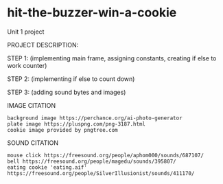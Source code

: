 # hit-the-buzzer-win-a-cookie
Unit 1 project

PROJECT DESCRIPTION:

STEP 1: (implementing main frame, assigning constants, creating if else to work counter)

STEP 2: (implementing if else to count down)

STEP 3: (adding sound bytes and images)



IMAGE CITATION

    background image https://perchance.org/ai-photo-generator
    plate image https://pluspng.com/png-3187.html
    cookie image provided by pngtree.com

SOUND CITATION

    mouse click https://freesound.org/people/aphom000/sounds/687107/
    bell https://freesound.org/people/magedu/sounds/395807/
    eating cookie 'eating.aif' https://freesound.org/people/SilverIllusionist/sounds/411170/